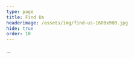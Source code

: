 ```yaml
---
type: page
title: Find Us
headerimage: /assets/img/find-us-1600x900.jpg
hide: true
order: 10
---
```

...
